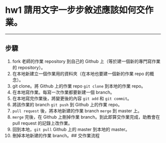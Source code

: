 # hw1 請用文字一步步敘述應該如何交作業。
---
## 步驟
1. fork 老師的作業 repository 到自己的 Github 上（等於建一個新的專門寫作業的 repository）。
2. 在本地新建立一個作業用的資料夾（在本地也要建一個新的作業 repo 的概念）。
3. git clone。將 Github 上的作業 repo `git clone` 到本地的作業 repo。
4. 在本地寫作業。每寫一次作業都要新建一個 branch。
5. 在本地寫完作業後，將變更後的內容 `git add` 和 `git commit`。
6. 將該作業的 branch `git push` 到 Github 上的作業 repo。
7. `pull request` 後，將本地新建的作業 branch `merge` 到 master 上。
8. `merge` 完後，在 Github 上刪掉作業 branch。到此即算交作業完成，助教會在 pull request 的記錄上改作業。
9. 回到本地，`git pull` Github 上的 master 到本地的 master。
10. 刪掉本地新建的作業 branch。## 交作業流程



